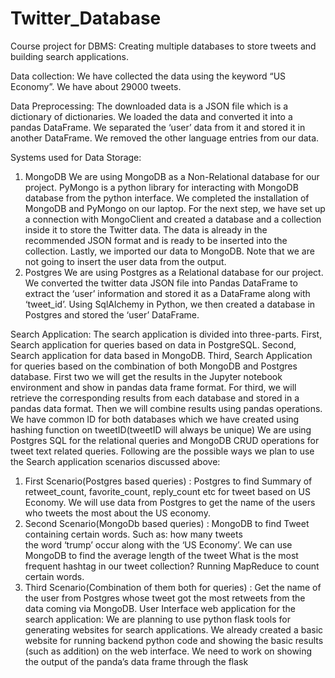 # Twitter_Database
Course project for DBMS: Creating multiple databases to store tweets and building search applications.

Data collection: We have collected the data using the keyword “US Economy”. We have about 29000 tweets.

Data Preprocessing: The downloaded data is a JSON file which is a dictionary of
dictionaries. We loaded the data and converted it into a pandas DataFrame. We separated the
‘user’ data from it and stored it in another DataFrame. We removed the other language entries
from our data.

Systems used for Data Storage:
1. MongoDB
We are using MongoDB as a Non-Relational database for our project. PyMongo is a
python library for interacting with MongoDB database from the python interface. We
completed the installation of MongoDB and PyMongo on our laptop. For the next step,
we have set up a connection with MongoClient and created a database and a collection
inside it to store the Twitter data. The data is already in the recommended JSON format
and is ready to be inserted into the collection. Lastly, we imported our data to MongoDB.
Note that we are not going to insert the user data from the output.
2. Postgres
We are using Postgres as a Relational database for our project. We converted the twitter
data JSON file into Pandas DataFrame to extract the ‘user’ information and stored it as a
DataFrame along with ‘tweet_id’. Using SqlAlchemy in Python, we then created a
database in Postgres and stored the ‘user’ DataFrame.

Search Application:
The search application is divided into three-parts. First, Search application for queries
based on data in PostgreSQL. Second, Search application for data based in MongoDB.
Third, Search Application for queries based on the combination of both MongoDB and
Postgres database. First two we will get the results in the Jupyter notebook environment
and show in pandas data frame format. For third, we will retrieve the corresponding
results from each database and stored in a pandas data format. Then we will combine
results using pandas operations. We have common ID for both databases which we
have created using hashing function on tweetID(tweetID will always be unique)
We are using Postgres SQL for the relational queries and MongoDB CRUD operations
for tweet text related queries.
Following are the possible ways we plan to use the Search application scenarios discussed
above:
1. First Scenario(Postgres based queries) :
Postgres to find Summary of retweet_count, favorite_count, reply_count etc for
tweet based on US Economy.
We will use data from Postgres to get the name of the users who tweets the most
about the US economy.
2. Second Scenario(MongoDb based queries) :
MongoDB to find Tweet containing certain words. Such as: how many tweets \
the word ‘trump’ occur along with the ‘US Economy’.
We can use MongoDB to find the average length of the tweet
What is the most frequent hashtag in our tweet collection?
Running MapReduce to count certain words.
3. Third Scenario(Combination of them both for queries) :
Get the name of the user from Postgres whose tweet got the most retweets from
the data coming via MongoDB.
User Interface web application for the search application: We are planning to use python
flask tools for generating websites for search applications. We already created a basic website
for running backend python code and showing the basic results (such as addition) on the web
interface. We need to work on showing the output of the panda’s data frame through the flask
